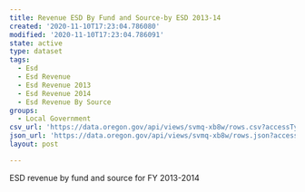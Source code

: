 ```yaml
---
title: Revenue ESD By Fund and Source-by ESD 2013-14
created: '2020-11-10T17:23:04.786080'
modified: '2020-11-10T17:23:04.786091'
state: active
type: dataset
tags:
  - Esd
  - Esd Revenue
  - Esd Revenue 2013
  - Esd Revenue 2014
  - Esd Revenue By Source
groups:
  - Local Government
csv_url: 'https://data.oregon.gov/api/views/svmq-xb8w/rows.csv?accessType=DOWNLOAD'
json_url: 'https://data.oregon.gov/api/views/svmq-xb8w/rows.json?accessType=DOWNLOAD'
layout: post

---
```

ESD revenue by fund and source for FY 2013-2014
